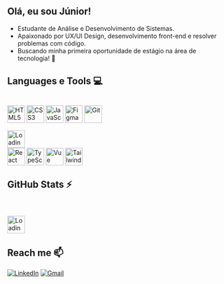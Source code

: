 ## Olá, eu sou Júnior!  

- Estudante de Análise e Desenvolvimento de Sistemas. 
- Apaixonado por UX/UI Design, desenvolvimento front-end e resolver problemas com código. 
- Buscando minha primeira oportunidade de estágio na área de tecnologia! 🚀

## Languages e Tools 💻
<div style="display: inline_block"><br>
  <img align="center" alt="HTML5" height="40" src="https://img.shields.io/badge/HTML5-E34F26?style=for-the-badge&logo=html5&logoColor=white">
  <img align="center" alt="CSS3" height="40" src="https://img.shields.io/badge/CSS3-1572B6?style=for-the-badge&logo=css3&logoColor=white">
  <img align="center" alt="JavaScript" height="40" src="https://img.shields.io/badge/JavaScript-F7DF1E?style=for-the-badge&logo=javascript&logoColor=black">
  <img align="center" alt="Figma" height="40" src="https://img.shields.io/badge/Figma-F24E1E?style=for-the-badge&logo=figma&logoColor=white">
  <img align="center" alt="Git" height="40" src="https://img.shields.io/badge/GIT-E44C30?style=for-the-badge&logo=git&logoColor=white">
  <br><br>
  <img align="center" alt="Loading" height="40" src="https://img.shields.io/badge/Loading...-000?style=for-the-badge&logo=power-shell&logoColor=white">
  <br>
  <img align="center" alt="React" height="40" src="https://img.shields.io/badge/React-20232A?style=for-the-badge&logo=react&logoColor=61DAFB">
  <img align="center" alt="TypeScript" height="40" src="https://img.shields.io/badge/TypeScript-007ACC?style=for-the-badge&logo=typescript&logoColor=white">
  <img align="center" alt="Vue" height="40" src="https://img.shields.io/badge/Vue.js-35495E?style=for-the-badge&logo=vuedotjs&logoColor=4FC08D">
  <img align="center" alt="Tailwind" height="40" src="https://img.shields.io/badge/Tailwind_CSS-06B6D4?style=for-the-badge&logo=tailwindcss&logoColor=white">
</div>

## GitHub Stats ⚡

 <br><br>
  <img align="center" alt="Loading" height="40" src="https://img.shields.io/badge/Loading...-000?style=for-the-badge&logo=power-shell&logoColor=white">


## Reach me 📫
[![LinkedIn](https://img.shields.io/badge/LinkedIn-0077B5?style=for-the-badge&logo=linkedin&logoColor=white)](https://www.linkedin.com/in/juniorgomesdasilva/)
[![Gmail](https://img.shields.io/badge/-juniorgomesdasilva9@gmail.com-D14836?style=for-the-badge&logo=gmail&logoColor=white&link=mailto:juniorgomesdasilva9@gmail.com)](mailto:juniorgomesdasilva9@gmail.com)
